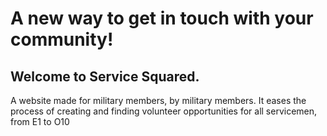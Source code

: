 # A new way to get in touch with your community!

## Welcome to Service Squared.

A website made for military members, by military members. It eases the process of creating and finding volunteer opportunities for all servicemen, from E1 to O10

